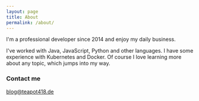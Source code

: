 ```yaml
---
layout: page
title: About
permalink: /about/
---
```


I'm a professional developer since 2014 and enjoy my daily business.

I've worked with Java, JavaScript, Python and other languages. I have some experience with Kubernetes and Docker. Of course I love learning more about any topic, which jumps into my way.

### Contact me

[blog@teapot418.de](mailto:blog@teapot418.de)